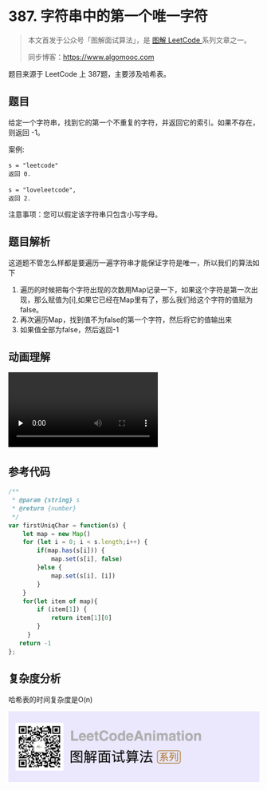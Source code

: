 # 387. 字符串中的第一个唯一字符

> 本文首发于公众号「图解面试算法」，是 [图解 LeetCode ](<https://github.com/MisterBooo/LeetCodeAnimation>) 系列文章之一。
>
> 同步博客：https://www.algomooc.com

题目来源于 LeetCode 上 387题，主要涉及哈希表。

## 题目

给定一个字符串，找到它的第一个不重复的字符，并返回它的索引。如果不存在，则返回 -1。

案例:

```
s = "leetcode"
返回 0.

s = "loveleetcode",
返回 2.
```

注意事项：您可以假定该字符串只包含小写字母。

## 题目解析

这道题不管怎么样都是要遍历一遍字符串才能保证字符是唯一，所以我们的算法如下

1. 遍历的时候把每个字符出现的次数用Map记录一下，如果这个字符是第一次出现，那么赋值为[i],如果它已经在Map里有了，那么我们给这个字符的值赋为false。
2. 再次遍历Map，找到值不为false的第一个字符，然后将它的值输出来
3. 如果值全部为false，然后返回-1


## 动画理解


<video id="video" controls="" preload="none" >
      <source id="mp4" src="../Animation/387.mp4"  type="video/mp4">
  </video>

## 参考代码


```javaScript
/**
 * @param {string} s
 * @return {number}
 */
var firstUniqChar = function(s) {
    let map = new Map()
    for (let i = 0; i < s.length;i++) {
        if(map.has(s[i])) {
            map.set(s[i], false)
        }else {
            map.set(s[i], [i])
        }
    }
    for(let item of map){
        if (item[1]) {
            return item[1][0]
        }
　　  }
   return -1
};
```

## 复杂度分析

哈希表的时间复杂度是O(n)


![](../../Pictures/qrcode.jpg)